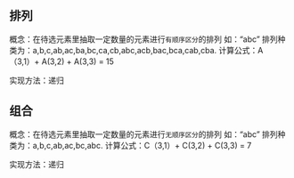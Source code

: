 ## 排列
概念：在待选元素里抽取一定数量的元素进行`有顺序区分`的排列
如：“abc”
排列种类为：a,b,c,ab,ac,ba,bc,ca,cb,abc,acb,bac,bca,cab,cba.
计算公式：A（3,1）+ A(3,2) + A(3,3) = 15

实现方法：递归



## 组合
概念：在待选元素里抽取一定数量的元素进行`无顺序区分`的排列
如：“abc”
排列种类为：a,b,c,ab,ac,bc,abc.
计算公式：C（3,1）+ C(3,2) + C(3,3) = 7

实现方法：递归
